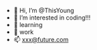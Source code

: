 - 👋 Hi, I’m @ThisYoung
- 👀 I’m interested in coding!!!
- 🌱 learning
- 💞️ work
- 📫 xxx@future.com

<!---
ThisYoung/ThisYoung is a ✨ special ✨ repository because its `README.md` (this file) appears on your GitHub profile.
You can click the Preview link to take a look at your changes.
--->
